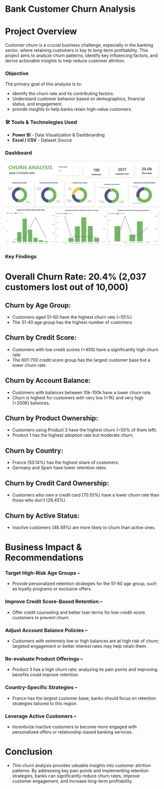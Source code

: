 # Bank Customer Churn Analysis

# Project Overview
Customer churn is a crucial business challenge, especially in the banking sector, where retaining customers is key to long-term profitability. This project aims to analyze churn patterns, identify key influencing factors, and derive actionable insights to help reduce customer attrition.

### Objective
The primary goal of this analysis is to:
- Identify the churn rate and its contributing factors.
- Understand customer behavior based on demographics, financial status, and engagement.
- provide insights to help banks retain high-value customers.

### 🛠 Tools & Technologies Used  
- **Power BI** - Data Visualization & Dashboarding  
- **Excel / CSV** - Dataset Source  

### **Dashboard**

![Dashboard_Image](https://github.com/naheeda78/Bank-Customer-Churn-Analysis-Dashboard/blob/main/Dashboard_Image.png)

### Key Findings
# Overall Churn Rate: 20.4% (2,037 customers lost out of 10,000)
## Churn by Age Group:

- Customers aged 51-60 have the highest churn rate (~55%).
- The 31-40 age group has the highest number of customers.
  
## Churn by Credit Score:

- Customers with low credit scores (<400) have a significantly high churn rate.
- The 601-700 credit score group has the largest customer base but a lower churn rate.
  
## Churn by Account Balance:

- Customers with balances between 10k-100k have a lower churn rate.
- Churn is highest for customers with very low (<1K) and very high (>200K) balances.
  
## Churn by Product Ownership:

- Customers using Product 3 have the highest churn (~50% of them left).
- Product 1 has the highest adoption rate but moderate churn.
  
## Churn by Country:

- France (50.14%) has the highest share of customers.
- Germany and Spain have lower retention rates.
  
## Churn by Credit Card Ownership:

- Customers who own a credit card (70.55%) have a lower churn rate than those who don’t (29.45%).
  
## Churn by Active Status:

- Inactive customers (48.49%) are more likely to churn than active ones.

# Business Impact & Recommendations

### Target High-Risk Age Groups – 
- Provide personalized retention strategies for the 51-60 age group, such as loyalty programs or exclusive offers.

### Improve Credit Score-Based Retention – 
- Offer credit counseling and better loan terms for low-credit-score customers to prevent churn.

### Adjust Account Balance Policies – 
- Customers with extremely low or high balances are at high risk of churn; targeted engagement or better interest rates may help retain them.

### Re-evaluate Product Offerings – 
- Product 3 has a high churn rate; analyzing its pain points and improving benefits could improve retention.

### Country-Specific Strategies – 
- France has the largest customer base; banks should focus on retention strategies tailored to this region.

### Leverage Active Customers –
- Incentivize inactive customers to become more engaged with personalized offers or relationship-based banking services.

 # Conclusion
 
- This churn analysis provides valuable insights into customer attrition patterns. By addressing key pain points and implementing retention strategies, banks can significantly reduce churn rates, improve customer 
   engagement, and increase long-term profitability.
